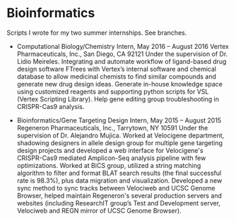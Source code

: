 Bioinformatics
==============

Scripts I wrote for my two summer internships. See branches.

- Computational Biology/Chemistry Intern, May 2016 – August 2016
    Vertex Pharmaceuticals, Inc., San Diego, CA 92121
    Under the supervision of Dr. Lidio Meireles.
      Integrating and automate workflow of ligand-based drug design software FTrees with Vertex’s internal software and chemical database to allow medicinal chemists to find similar compounds and generate new drug design ideas.  Generate in-house knowledge space using customized reagents and supporting python scripts for VSL (Vertex Scripting Library). Help gene editing group troubleshooting in CRISPR-Cas9 analysis. 

- Bioinformatics/Gene Targeting Design Intern, May 2015 – August 2015
    Regeneron Pharmaceuticals, Inc., Tarrytown, NY 10591
    Under the supervision of Dr. Alejandro Mujica.
      Worked at Velocigene department, shadowing designers in allele design group for multiple gene targeting design projects and developed a web interface for Velocigene's CRISPR-Cas9 mediated Amplicon-Seq analysis pipeline with few optimizations. Worked at BiCS group, utilized a string matching algorithm to filter and format BLAT search results (the final successful rate is 98.3%), plus data migration and visualization. Developed a new sync method to sync tracks between Velociweb and UCSC Genome Browser, helped maintain Regeneron's several production servers and websites (including ResearchIT group’s Test and Development server, Velociweb and REGN mirror of UCSC Genome Browser).
